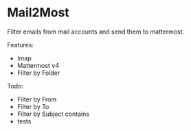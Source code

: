 # Mail2Most

Filter emails from mail accounts and send them to mattermost.

Features:
- Imap
- Mattermost v4
- Filter by Folder

Todo:
- Filter by From
- Filter by To
- Filter by Subject contains
- tests
